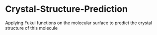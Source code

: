 # Crystal-Structure-Prediction
Applying Fukui functions on the molecular surface to predict the crystal structure of this molecule

